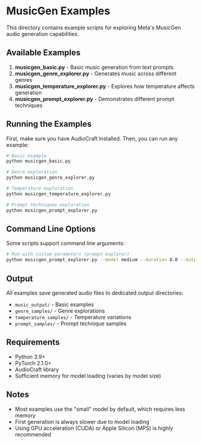 # MusicGen Examples

This directory contains example scripts for exploring Meta's MusicGen audio generation capabilities.

## Available Examples

1. **musicgen_basic.py** - Basic music generation from text prompts
2. **musicgen_genre_explorer.py** - Generates music across different genres
3. **musicgen_temperature_explorer.py** - Explores how temperature affects generation
4. **musicgen_prompt_explorer.py** - Demonstrates different prompt techniques

## Running the Examples

First, make sure you have AudioCraft installed. Then, you can run any example:

```bash
# Basic example
python musicgen_basic.py

# Genre exploration
python musicgen_genre_explorer.py

# Temperature exploration
python musicgen_temperature_explorer.py

# Prompt techniques exploration
python musicgen_prompt_explorer.py
```

## Command Line Options

Some scripts support command line arguments:

```bash
# Run with custom parameters (prompt explorer)
python musicgen_prompt_explorer.py --model medium --duration 8.0 --output my_samples
```

## Output

All examples save generated audio files to dedicated output directories:
- `music_output/` - Basic examples
- `genre_samples/` - Genre explorations
- `temperature_samples/` - Temperature variations
- `prompt_samples/` - Prompt technique samples

## Requirements

- Python 3.9+
- PyTorch 2.1.0+
- AudioCraft library
- Sufficient memory for model loading (varies by model size)

## Notes

- Most examples use the "small" model by default, which requires less memory
- First generation is always slower due to model loading
- Using GPU acceleration (CUDA) or Apple Silicon (MPS) is highly recommended